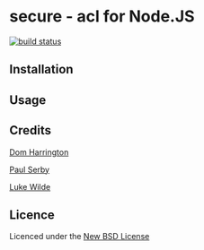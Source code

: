 secure - acl for Node.JS
===========

[![build status](https://secure.travis-ci.org/domharrington/secure.png)](http://travis-ci.org/domharrington/secure)

## Installation

## Usage

## Credits
[Dom Harrington](https://github.com/domharrington/)

[Paul Serby](https://github.com/serby/)

[Luke Wilde](https://github.com/lukewilde/)

## Licence
Licenced under the [New BSD License](http://opensource.org/licenses/bsd-license.php)
